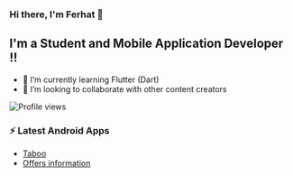 ### Hi there, I'm Ferhat  👋

## I'm a Student and Mobile Application Developer !!

- 🌱 I’m currently learning Flutter (Dart)
- 👯 I’m looking to collaborate with other content creators


![Profile views](https://gpvc.arturio.dev/ferhatiltas)


### ⚡ Latest Android Apps

<!-- APP:START -->
- [Taboo](https://play.google.com/store/apps/details?id=com.ferhatiltas.tabumacerasi&hl=tr&gl=US)
- [Offers information](https://play.google.com/store/apps/details?id=com.ferhatiltas.bilgisunar&hl=tr&gl=US)
<!-- APP:END -->



